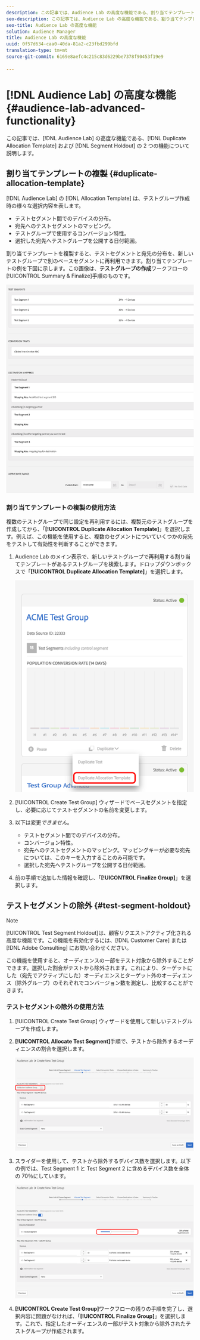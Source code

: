 ```yaml
---
description: この記事では、Audience Lab の高度な機能である、割り当てテンプレートの複製とセグメント除外の 2 つの機能について説明します。
seo-description: この記事では、Audience Lab の高度な機能である、割り当てテンプレートの複製とセグメント除外の 2 つの機能について説明します。
seo-title: Audience Lab の高度な機能
solution: Audience Manager
title: Audience Lab の高度な機能
uuid: 0f57d634-caa0-40da-81a2-c23fbd299bfd
translation-type: tm+mt
source-git-commit: 6169e8aefc4c215c83d6229be7378f90453f19e9

---
```



# [!DNL Audience Lab] の高度な機能 {#audience-lab-advanced-functionality}

この記事では、[!DNL Audience Lab] の高度な機能である、[!DNL Duplicate Allocation Template] および [!DNL Segment Holdout] の 2 つの機能について説明します。

## 割り当てテンプレートの複製 {#duplicate-allocation-template}

<!-- 
<p>The <b>Allocation Template</b> represents how you split a test group into test segments and the way the test segments are mapped to destinations. </p>
 -->

[!DNL Audience Lab] の [!DNL Allocation Template] は、テストグループ作成時の様々な選択内容を表します。

* テストセグメント間でのデバイスの分布。
* 宛先へのテストセグメントのマッピング。
* テストグループで使用するコンバージョン特性。
* 選択した宛先へテストグループを公開する日付範囲。

割り当てテンプレートを複製すると、テストセグメントと宛先の分布を、新しいテストグループで別のベースセグメントに再利用できます。割り当てテンプレートの例を下図に示します。この画像は、**テストグループの作成**&#x200B;ワークフローの[!UICONTROL Summary & Finalize]手順のものです。

![](assets/allocation_template_3.png)

<!--
With the option to duplicate allocation templates, you can increase your productivity when running multivariate tests as part of multivariate campaigns.
-->

### 割り当てテンプレートの複製の使用方法

複数のテストグループで同じ設定を再利用するには、複製元のテストグループを作成してから、「**[!UICONTROL Duplicate Allocation Template]**」を選択します。例えば、この機能を使用すると、複数のセグメントについていくつかの宛先をテストして有効性を判断することができます。

1. Audience Lab のメイン表示で、新しいテストグループで再利用する割り当てテンプレートがあるテストグループを検索します。ドロップダウンボックスで「**[!UICONTROL Duplicate Allocation Template]**」を選択します。

   ![](assets/duplicate-allocation-template.png)

2. [!UICONTROL Create Test Group] ウィザードでベースセグメントを指定し、必要に応じてテストセグメントの名前を変更します。
3. 以下は変更&#x200B;*できません*。

   * テストセグメント間でのデバイスの分布。
   * コンバージョン特性。
   * 宛先へのテストセグメントのマッピング。マッピングキーが必要な宛先については、このキーを入力することのみ可能です。
   * 選択した宛先へテストグループを公開する日付範囲。

4. 前の手順で追加した情報を確認し、「**[!UICONTROL Finalize Group]**」を選択します。

## テストセグメントの除外 {#test-segment-holdout}

>[!NOTE]
>
>[!UICONTROL Test Segment Holdout]は、顧客リクエストアクティブ化される高度な機能です。この機能を有効化するには、[!DNL Customer Care] または [!DNL Adobe Consulting] にお問い合わせください。

この機能を使用すると、オーディエンスの一部をテスト対象から除外することができます。選択した割合がテストから除外されます。これにより、ターゲットにした（宛先でアクティブにした）オーディエンスとターゲット外のオーディエンス（除外グループ）のそれぞれでコンバージョン数を測定し、比較することができます。

<!--
<p>Note that this option is different to the control segment because it subtracts the percentage ................. You can withhold an audience group and still use a control segment. </p>
-->

### テストセグメントの除外の使用方法

1. [!UICONTROL Create Test Group] ウィザードを使用して新しいテストグループを作成します。
1. **[!UICONTROL Allocate Test Segment]**&#x200B;手順で、テストから除外するオーディエンスの割合を選択します。

   ![リスト項目](assets/test-segment-holdout.png)

1. スライダーを使用して、テストから除外するデバイス数を選択します。以下の例では、Test Segment 1 と Test Segment 2 に含めるデバイス数を全体の 70％にしています。

   ![](assets/test-segment-holdout-selected.png)

1. **[!UICONTROL Create Test Group]**&#x200B;ワークフローの残りの手順を完了し、選択内容に問題がなければ、「**[!UICONTROL Finalize Group]**」を選択します。これで、指定したオーディエンスの一部がテスト対象から除外されたテストグループが作成されます。
